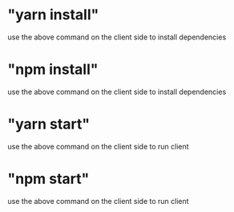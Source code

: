 # "yarn install" 
use the above command on the client side to install dependencies

# "npm install" 
use the above command on the client side to install dependencies

# "yarn start"
use the above command on the client side to run client

# "npm start"
use the above command on the client side to run client
